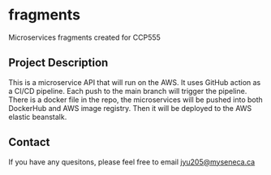 # fragments

Microservices fragments created for CCP555

## Project Description

This is a microservice API that will run on the AWS. It uses GitHub action as a CI/CD pipeline. Each push to the main branch will trigger the pipeline. There is a docker file in the repo, the microservices will be pushed into both DockerHub and AWS image registry. Then it will be deployed to the AWS elastic beanstalk. 


## Contact

If you have any quesitons, please feel free to email jyu205@myseneca.ca
